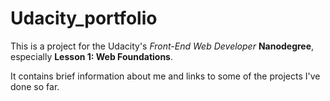 # Udacity_portfolio

This is a project for the Udacity's _Front-End Web Developer_ **Nanodegree**, especially **Lesson 1: Web Foundations**.

It contains brief information about me and links to some of the projects I've done so far.